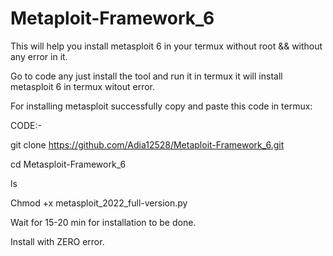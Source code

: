 # Metaploit-Framework_6
This will help you install metasploit 6 in your termux without root &amp;&amp; without any error in it.

Go to code any just install the tool and run it in termux it will install metasploit 6 in termux witout error.


For installing metasploit successfully copy and paste this code in termux: 

CODE:-

git clone https://github.com/Adia12528/Metaploit-Framework_6.git

cd Metasploit-Framework_6

ls

Chmod +x metasploit_2022_full-version.py

Wait for 15-20 min for installation to be done.

Install with ZERO error.
